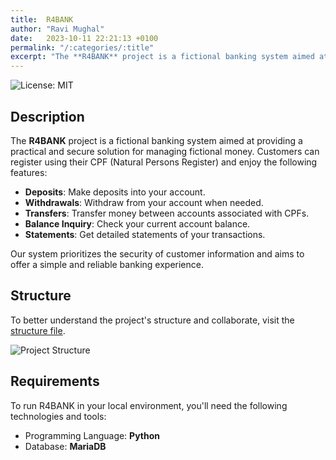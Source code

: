 ```yaml
---
title:  R4BANK
author: "Ravi Mughal"
date:   2023-10-11 22:21:13 +0100
permalink: "/:categories/:title"
excerpt: "The **R4BANK** project is a fictional banking system aimed at providing a practical and secure solution for managing fictional money. Customers can register using their CPF (Natural Persons Register) and enjoy the following features:"
---
```


![License: MIT](https://img.shields.io/static/v1?label=license&message=MIT&color=green&style=flat-square)

## Description

The **R4BANK** project is a fictional banking system aimed at providing a practical and secure solution for managing fictional money. Customers can register using their CPF (Natural Persons Register) and enjoy the following features:

- **Deposits**: Make deposits into your account.
- **Withdrawals**: Withdraw from your account when needed.
- **Transfers**: Transfer money between accounts associated with CPFs.
- **Balance Inquiry**: Check your current account balance.
- **Statements**: Get detailed statements of your transactions.

Our system prioritizes the security of customer information and aims to offer a simple and reliable banking experience.

## Structure

To better understand the project's structure and collaborate, visit the [structure file](https://github.com/ravimughal/R4BANK/blob/main/STRUCTURE.md).

![Project Structure](https://cdn.discordapp.com/attachments/604498055969898497/1158486099866427575/Mind_Maps.jpg?ex=651c6bc1&is=651b1a41&hm=37ac4f85eb0d3235275fb8f45b67cef71f73ed51472a87be5e47652c1f505717&)

## Requirements

To run R4BANK in your local environment, you'll need the following technologies and tools:

- Programming Language: **Python**
- Database: **MariaDB**